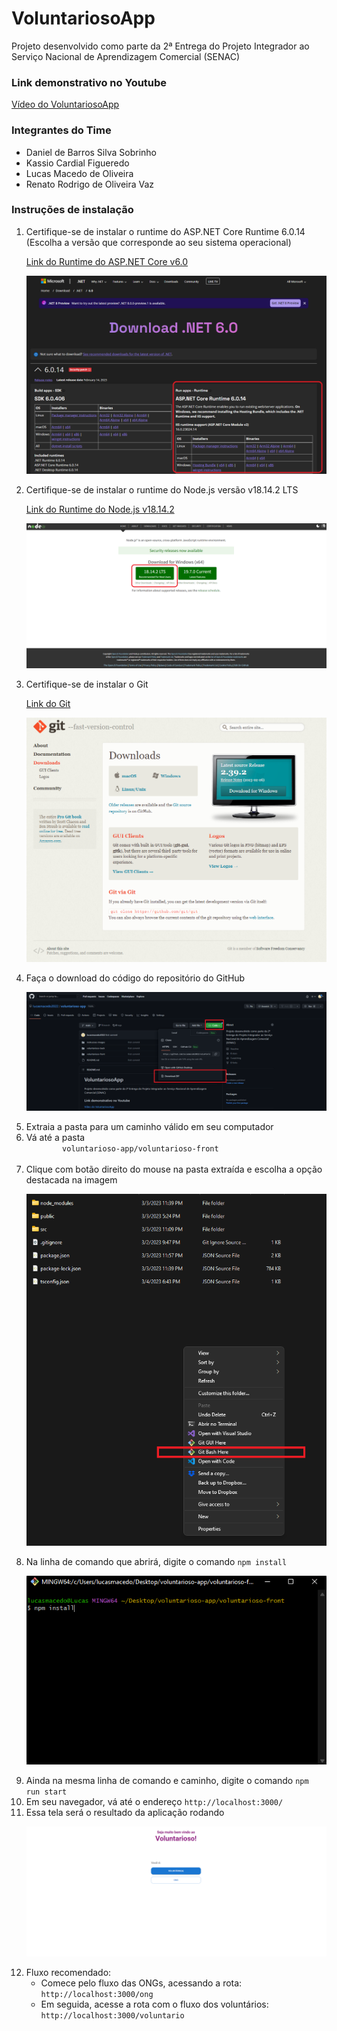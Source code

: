 <h1>VoluntariosoApp</h1>

<p>Projeto desenvolvido como parte da 2ª Entrega do Projeto Integrador ao Serviço Nacional de Aprendizagem Comercial (SENAC)</p>

<h3>Link demonstrativo no Youtube</h3>
<a href="">Vídeo do VoluntariosoApp</a>

<h3>Integrantes do Time</h3>

<ul>
	<li>Daniel de Barros Silva Sobrinho</li>
	<li>Kassio Cardial Figueredo</li>
	<li>Lucas Macedo de Oliveira</li>
	<li>Renato Rodrigo de Oliveira Vaz</li>
</ul>

<h3>Instruções de instalação</h3>

<ol>

<li>
	Certifique-se de instalar o runtime do ASP.NET Core Runtime 6.0.14 (Escolha a versão que corresponde ao seu sistema operacional)
	<p>
		<a href="https://dotnet.microsoft.com/en-us/download/dotnet/6.0">Link do Runtime do ASP.NET Core v6.0</a>
	</p>

![Image](instrucoes-images/print1.png)

</li>

<li>Certifique-se de instalar o runtime do Node.js versão v18.14.2 LTS
	<p>
		<a href="https://dotnet.microsoft.com/en-us/download/dotnet/6.0">Link do Runtime do Node.js v18.14.2</a>
	</p>

![Image](instrucoes-images/print2.png)

</li>

<li>Certifique-se de instalar o Git
	<p>
		<a href="https://git-scm.com/downloads">Link do Git</a>
	</p>

![Image](instrucoes-images/print3.png)

</li>

<li>
	Faça o download do código do repositório do GitHub

![Image](instrucoes-images/print6.png)

</li>

<li>
	Extraia a pasta para um caminho válido em seu computador
</li>

<li>
	Vá até a pasta
	<code>
		voluntarioso-app/voluntarioso-front
	</code>
</li>

<li>
	Clique com botão direito do mouse na pasta extraída e escolha a opção destacada na imagem

![Image](instrucoes-images/print4.png)

</li>

<li>
	Na linha de comando que abrirá, digite o comando <code>npm install</code>

![Image](instrucoes-images/print5.png)

</li>

<li>
	Ainda na mesma linha de comando e caminho, digite o comando <code>npm run start</code>
</li>

<li>
	Em seu navegador, vá até o endereço <code>http://localhost:3000/</code>
</li>

<li>
	Essa tela será o resultado da aplicação rodando

![Image](instrucoes-images/print7.png)

</li>

<li>
	Fluxo recomendado:
	<ul>
		<li>Comece pelo fluxo das ONGs, acessando a rota: <code>http://localhost:3000/ong</code></li>
		<li>Em seguida, acesse a rota com o fluxo dos voluntários: <code>http://localhost:3000/voluntario</code></li>
	</ul>
</li>

</ol>
